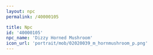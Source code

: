 ```yaml
---
layout: npc
permalink: /40000105

title: Npc
id: '40000105'
npc_name: 'Dizzy Horned Mushroom'
icon_url: 'portrait/mob/02020039_m_hornmushroom_p.png'
---
```

